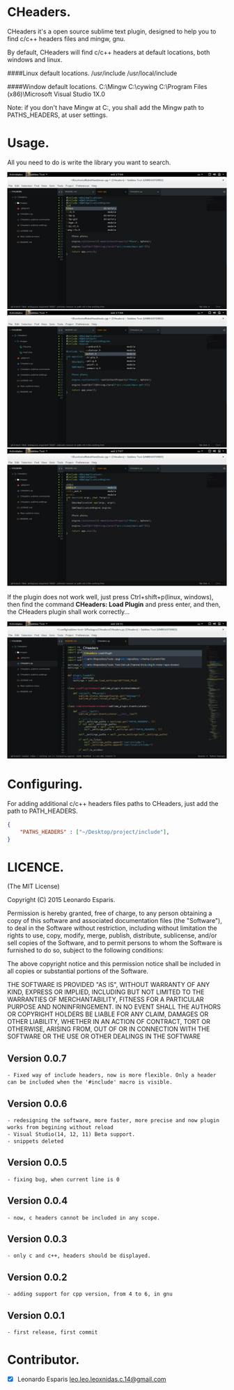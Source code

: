 CHeaders.
==========

CHeaders it's a open source sublime text plugin, designed 
to help you to find c/c++ headers files and mingw, gnu.

By default, CHeaders will find c/c++ headers at default 
locations, both windows and linux.

####Linux default locations.
	/usr/include
	/usr/local/include

####Window default locations.
	C:\Mingw
	C:\cywing
	C:\Program Files (x86)\Microsoft Visual Studio 1X.0

Note: if you don't have Mingw at C:\, you shall add the Mingw path 
to PATHS_HEADERS, at user settings.

Usage.
======

All you need to do is write the library you want to search.

![example_complention](./images/img2.png)
![example_complention2](./images/img3.png)
![example_complention3](./images/img4.png)

If the plugin does not work well, just press Ctrl+shift+p(linux, windows), then
find the command **CHeaders: Load Plugin** and press enter, and then, the CHeaders 
plugin shall work correctly...

![example](./images/img.png)


Configuring.
============

For adding additional c/c++ headers files paths
to CHeaders, just add the path to PATH_HEADERS.

```json
{
    "PATHS_HEADERS" : ["~/Desktop/project/include"],
}
```

LICENCE.
========

(The MIT License)

Copyright (C) 2015 Leonardo Esparis.

Permission is hereby granted, free of charge, to any person obtaining a copy
of this software and associated documentation files (the "Software"), to deal
in the Software without restriction, including without limitation the rights
to use, copy, modify, merge, publish, distribute, sublicense, and/or sell
copies of the Software, and to permit persons to whom the Software is
furnished to do so, subject to the following conditions:

The above copyright notice and this permission notice shall be included in
all copies or substantial portions of the Software.

THE SOFTWARE IS PROVIDED "AS IS", WITHOUT WARRANTY OF ANY KIND, EXPRESS OR
IMPLIED, INCLUDING BUT NOT LIMITED TO THE WARRANTIES OF MERCHANTABILITY,
FITNESS FOR A PARTICULAR PURPOSE AND NONINFRINGEMENT. IN NO EVENT SHALL THE
AUTHORS OR COPYRIGHT HOLDERS BE LIABLE FOR ANY CLAIM, DAMAGES OR OTHER
LIABILITY, WHETHER IN AN ACTION OF CONTRACT, TORT OR OTHERWISE, ARISING FROM,
OUT OF OR IN CONNECTION WITH THE SOFTWARE OR THE USE OR OTHER DEALINGS IN THE
SOFTWARE

Version 0.0.7
-------------
	- Fixed way of include headers, now is more flexible. Only a header can be included when the '#include' macro is visible.

Version 0.0.6
-------------
	- redesigning the software, more faster, more precise and now plugin works from begining without reload
	- Visual Studio(14, 12, 11) Beta support.
	- snippets deleted

Version 0.0.5
-------------
	- fixing bug, when current line is 0

Version 0.0.4
-------------
	- now, c headers cannot be included in any scope. 

Version 0.0.3
-------------
	- only c and c++, headers should be displayed. 

Version 0.0.2
-------------	
	- adding support for cpp version, from 4 to 6, in gnu

Version 0.0.1
-------------
	- first release, first commit


Contributor.
============
- [x] Leonardo Esparis  leo.leo.leoxnidas.c.14@gmail.com
